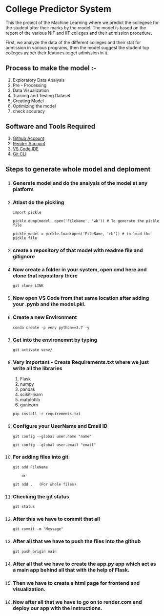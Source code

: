 # College Predictor System
This the project of the Machine Learning where we predict the collegese for the student after their marks by the model. The model is based on the report of the various NIT and IIT colleges and their admission procedure.

First, we analyze the data of the different colleges and their stat for admission in various programs, then the model suggest the student top colleges as per their features to get admission in it.

## Process to make the model :-
1. Exploratory Data Analysis
2. Pre - Processing
3. Data Visualization 
4. Training and Testing Dataset
5. Creating Model
6. Optimizing the model
7. check accuracy

## Software and Tools Required

1. [Github Account](https://github.com)
2. [Render Account](https://render.com)
3. [VS Code IDE](https://code.visualstudio.com)
4. [Git CLI](https://https://git-scm.com/book/en/v2/Getting-Started-The-Command-Line)

## Steps to generate whole model and deploment

1. ### Generate model and do the analysis of the model at any platform

2. ### Atlast do the pickling

    ```text
    import pickle

    pickle.dump(model, open('FileName', 'wb')) # To generate the pickle file

    pickle_model = pickle.load(open('FileName, 'rb')) # to load the pickle file
    ```

3. ### create a repository of that model with readme file and gitignore

4. ### Now create a folder in your system, open cmd here and clone that repository there

    ```text
    git clone LINK
    ```

5. ### Now open VS Code from that same location after adding your .pynb and the model.pkl.

6. ### Create a new Environment

    ```text
    conda create -p venv python==3.7 -y
    ```

7. ### Get into the environemnt by typing

    ```text
    git activate venv/
    ```

8. ### Very Important - Create Requirements.txt where we just write all the libraries

    1. Flask
    2. numpy
    3. pandas
    4. scikit-learn
    5. matplotlib
    6. gunicorn

    ```text
    pip install -r requirements.txt
    ```

9. ### Configure your UserName and Email ID

    ```text
    git config --global user.name "name"

    git config --global user.email "email"
    ```

10. ### For adding files into git

    ```text
    git add FileName

        or

    git add .   (For whole files)
    ```

11. ### Checking the git status

    ```text
    git status
    ```  

12. ### After this we have to commit that all

    ```text
    git commit -m "Message"
    ```

13. ### After all that we have to push the files into the github

    ```text
    git push origin main
    ```

14. ### After all that we have to create the app.py app which act as a main app behind all that with the help of Flask.

15. ### Then we have to create a html page for frontend and visualization.

16. ### Now after all that we have to go on to render.com and deploy our app with the instructions.

